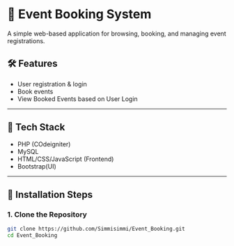 # 🎉 Event Booking System

A simple web-based application for browsing, booking, and managing event registrations.

## 🛠️ Features

- User registration & login
- Book events
- View Booked Events based on User Login

---

## 🧰 Tech Stack

- PHP (COdeigniter)
- MySQL
- HTML/CSS/JavaScript (Frontend)
- Bootstrap(UI)

---

## 🚀 Installation Steps

### 1. Clone the Repository

```bash
git clone https://github.com/Simmisimmi/Event_Booking.git
cd Event_Booking

